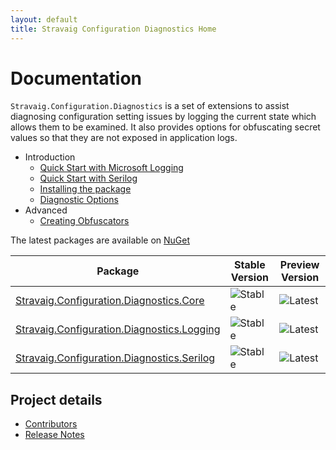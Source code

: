 ```yaml
---
layout: default
title: Stravaig Configuration Diagnostics Home
---
```


# Documentation

`Stravaig.Configuration.Diagnostics` is a set of extensions to assist diagnosing configuration setting issues by logging the current state which allows them to be examined. It also provides options for obfuscating secret values so that they are not exposed in application logs.

* Introduction
  * [Quick Start with Microsoft Logging](intro/quick-start-logging.md)
  * [Quick Start with Serilog](intro/quick-start-serilog.md)
  * [Installing the package](intro/installing-the-package.md)
  * [Diagnostic Options](intro/diagnostics-options.md)
* Advanced
  * [Creating Obfuscators](advanced/creating-obfuscators.md)

The latest packages are available on [NuGet](https://www.nuget.org/packages?q=Stravaig.Configuration.Diagnostics)

| Package | Stable Version | Preview Version |
|---------|----------------|-----------------|
| [Stravaig.Configuration.Diagnostics.Core](https://www.nuget.org/packages/Stravaig.Configuration.Diagnostics.Core) | ![Stable](https://img.shields.io/nuget/v/Stravaig.Configuration.Diagnostics.Core?color=004880&label=nuget%20stable&logo=nuget) | ![Latest](https://img.shields.io/nuget/vpre/Stravaig.Configuration.Diagnostics.Core?color=ffffff&label=nuget%20latest&logo=nuget) |
| [Stravaig.Configuration.Diagnostics.Logging](https://www.nuget.org/packages/Stravaig.Configuration.Diagnostics.Logging) | ![Stable](https://img.shields.io/nuget/v/Stravaig.Configuration.Diagnostics.Logging?color=004880&label=nuget%20stable&logo=nuget) | ![Latest](https://img.shields.io/nuget/vpre/Stravaig.Configuration.Diagnostics.Logging?color=ffffff&label=nuget%20latest&logo=nuget) |
| [Stravaig.Configuration.Diagnostics.Serilog](https://www.nuget.org/packages/Stravaig.Configuration.Diagnostics.Serilog) | ![Stable](https://img.shields.io/nuget/v/Stravaig.Configuration.Diagnostics.Serilog?color=004880&label=nuget%20stable&logo=nuget) | ![Latest](https://img.shields.io/nuget/vpre/Stravaig.Configuration.Diagnostics.Serilog?color=ffffff&label=nuget%20latest&logo=nuget)

## Project details

* [Contributors](contributors.md)
* [Release Notes](release-notes/index.md)
